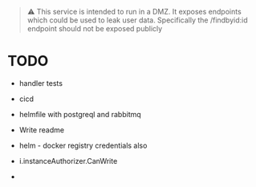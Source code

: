 
> :warning: This service is intended to run in a DMZ. It exposes endpoints which could be used to leak user data. Specifically the /findbyid:id endpoint should not be exposed publicly

# TODO
* handler tests
* cicd
* helmfile with postgreql and rabbitmq
* Write readme
* helm - docker registry credentials also


* i.instanceAuthorizer.CanWrite
* 
